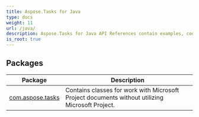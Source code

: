 ```yaml
---
title: Aspose.Tasks for Java
type: docs
weight: 11
url: /java/
description: Aspose.Tasks for Java API References contain examples, code snippets, and API documentation. It provides packages, classes, interfaces, and other API details.
is_root: true
---
```


## Packages
| Package | Description |
| --- | --- |
| [com.aspose.tasks](./com.aspose.tasks) | Contains classes for work with Microsoft Project documents without utilizing Microsoft Project. |
